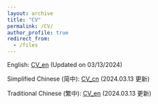 ```yaml
---
layout: archive
title: "CV"
permalink: /CV/
author_profile: true
redirect_from:
  - /files
---
```


English: <a href="/files/CV_JiaweiDu_20240313_en.pdf" target="_blank">CV_en</a> (Updated on 03/13/2024)

Simplified Chinese (简中): <a href="/files/CV_JiaweiDu_20240313_cn.pdf" target="_blank">CV_cn</a> (2024.03.13 更新)

Traditional Chinese (繁中): <a href="/files/CV_JiaweiDu_20240313_tc.pdf" target="_blank">CV_en</a> (2024.03.13 更新)